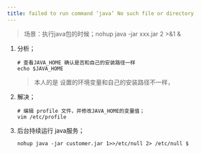 ```yaml
---
title: failed to run command ‘java’ No such file or directory
---
```


> 场景：执行java包的时候；nohup java -jar xxx.jar 2 >&1 &

1. 分析；

   ```shell
   # 查看JAVA_HOME 确认是否和自己的安装路径一样
   echo $JAVA_HOME
   ```

   > 本人的是 设置的环境变量和自己的安装路径不一样，

2. 解决；

   ```shell
   # 编辑 profile 文件，并修改JAVA_HOME的变量值；
   vim /etc/profile
   ```

3. 后台持续运行 java服务；

   ```shell
   nohup java -jar customer.jar 1>>/etc/null 2> /etc/null $
   ```

   

